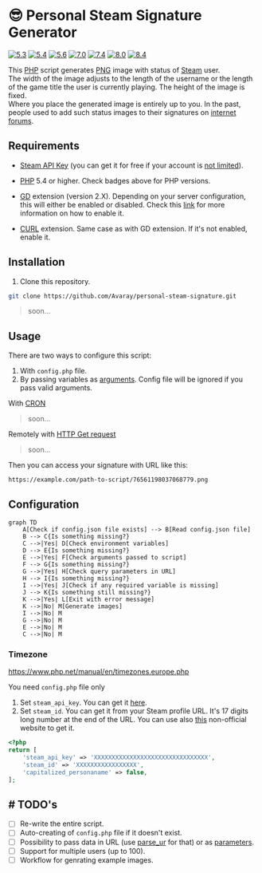 # 😎 Personal Steam Signature Generator

<!-- Remember to change branches in badges after PR to main -->

[![5.3](https://github.com/Avaray/personal-steam-signature/actions/workflows/test_PHP5.3.yml/badge.svg?branch=making-it-modern)](https://github.com/Avaray/personal-steam-signature/actions/workflows/test_PHP5.3.yml)
[![5.4](https://github.com/Avaray/personal-steam-signature/actions/workflows/test_PHP5.4.yml/badge.svg?branch=making-it-modern)](https://github.com/Avaray/personal-steam-signature/actions/workflows/test_PHP5.4.yml)
[![5.6](https://github.com/Avaray/personal-steam-signature/actions/workflows/test_PHP5.6.yml/badge.svg?branch=making-it-modern)](https://github.com/Avaray/personal-steam-signature/actions/workflows/test_PHP5.6.yml)
[![7.0](https://github.com/Avaray/personal-steam-signature/actions/workflows/test_PHP7.0.yml/badge.svg?branch=making-it-modern)](https://github.com/Avaray/personal-steam-signature/actions/workflows/test_PHP7.0.yml)
[![7.4](https://github.com/Avaray/personal-steam-signature/actions/workflows/test_PHP7.4.yml/badge.svg?branch=making-it-modern)](https://github.com/Avaray/personal-steam-signature/actions/workflows/test_PHP7.4.yml)
[![8.0](https://github.com/Avaray/personal-steam-signature/actions/workflows/test_PHP8.0.yml/badge.svg?branch=making-it-modern)](https://github.com/Avaray/personal-steam-signature/actions/workflows/test_PHP8.0.yml)
[![8.4](https://github.com/Avaray/personal-steam-signature/actions/workflows/test_PHP8.4.yml/badge.svg?branch=making-it-modern)](https://github.com/Avaray/personal-steam-signature/actions/workflows/test_PHP8.4.yml)

This [PHP](https://www.php.net/) script generates [PNG](https://en.wikipedia.org/wiki/PNG) image with status of [Steam](https://store.steampowered.com/) user.  
The width of the image adjusts to the length of the username or the length of the game title the user is currently playing. The height of the image is fixed.  
Where you place the generated image is entirely up to you. In the past, people used to add such status images to their signatures on [internet forums](https://en.wikipedia.org/wiki/Internet_forum).

## Requirements

- [Steam API Key](https://steamcommunity.com/dev/apikey) (you can get it for free if your account is [not limited](https://help.steampowered.com/en/faqs/view/71D3-35C2-AD96-AA3A)).

- [PHP](https://www.php.net/) 5.4 or higher. Check badges above for PHP versions.
- [GD](https://github.com/libgd/libgd) extension (version 2.X). Depending on your server configuration, this will either be enabled or disabled. Check this [link](https://stackoverflow.com/questions/2283199/enabling-installing-gd-extension-without-gd) for more information on how to enable it.
- [CURL](https://curl.se/) extension. Same case as with GD extension. If it's not enabled, enable it.

## Installation

1. Clone this repository.

```bash
git clone https://github.com/Avaray/personal-steam-signature.git
```

> soon...

## Usage

There are two ways to configure this script:

1. With `config.php` file.
2. By passing variables as [arguments](https://www.php.net/manual/en/reserved.variables.argv.php). Config file will be ignored if you pass valid arguments.

With [CRON](https://cronitor.io/guides)

> soon...

Remotely with [HTTP Get request](https://developer.mozilla.org/en-US/docs/Web/HTTP/Methods/GET)

> soon...

Then you can access your signature with URL like this:

```
https://example.com/path-to-script/76561198037068779.png
```

## Configuration

```mermaid
graph TD
    A[Check if config.json file exists] --> B[Read config.json file]
    B --> C{Is something missing?}
    C -->|Yes| D[Check environment variables]
    D --> E{Is something missing?}
    E -->|Yes| F[Check arguments passed to script]
    F --> G{Is something missing?}
    G -->|Yes| H[Check query parameters in URL]
    H --> I{Is something missing?}
    I -->|Yes| J[Check if any required variable is missing]
    J --> K{Is something still missing?}
    K -->|Yes| L[Exit with error message]
    K -->|No| M[Generate images]
    I -->|No| M
    G -->|No| M
    E -->|No| M
    C -->|No| M
```

### Timezone

https://www.php.net/manual/en/timezones.europe.php

You need `config.php` file only

1. Set `steam_api_key`. You can get it [here](prestashop/github-action-php-lint).
2. Set `steam_id`. You can get it from your Steam profile URL. It's 17 digits long number at the end of the URL. You can use also [this](https://steamid.info/) non-official website to get it.

```php
<?php
return [
    'steam_api_key' => 'XXXXXXXXXXXXXXXXXXXXXXXXXXXXXXXX',
    'steam_id' => 'XXXXXXXXXXXXXXXXX',
    'capitalized_personaname' => false,
];
```

## # TODO's

- [ ] Re-write the entire script.
- [ ] Auto-creating of `config.php` file if it doesn't exist.
- [ ] Possibility to pass data in URL (use [parse_ur](https://www.php.net/manual/en/function.parse-url.phpl) for that) or as [parameters](https://www.php.net/manual/en/reserved.variables.argv.php).
- [ ] Support for multiple users (up to 100).
- [ ] Workflow for genrating example images.
